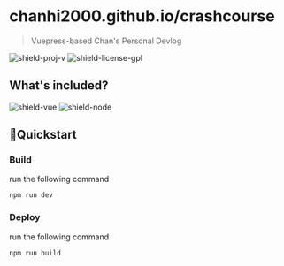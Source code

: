 # chanhi2000.github.io/crashcourse

> Vuepress-based Chan's Personal Devlog

![shield-proj-v][shield-proj-v]
![shield-license-gpl][shield-license-gpl]

## What's included?

![shield-vue][shield-vue]
![shield-node][shield-node]

## 🚀Quickstart

### Build

run the following command

```shell
npm run dev
```

### Deploy

run the following command

```shell
npm run build
```

[shield-proj-v]: https://img.shields.io/github/package-json/v/chanhi2000/crashcourse?style=flat-square
[shield-license-gpl]: https://img.shields.io/aur/license/node?style=flat-square
[shield-vue]: https://img.shields.io/badge/vue.js-2.7.x-4FC08D?logo=vuedotjs&logoColor=4FC08D&style=flat-square
[shield-node]: https://img.shields.io/badge/node.js-16.14.x-339933?logo=nodedotjs&logoColor=339933&style=flat-square
